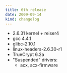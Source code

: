 ```yaml
---
title: 6th release
date: 2009-09-14
kind: changelog
---
```

* 2.6.31 kernel + reiser4
* gcc 4.4.1
* glibc-2.10.1
* linux-headers-2.6.30-r1
* TrueCrypt 6.2a
* "Suspended" drivers:
    * acx, acx-firmware
